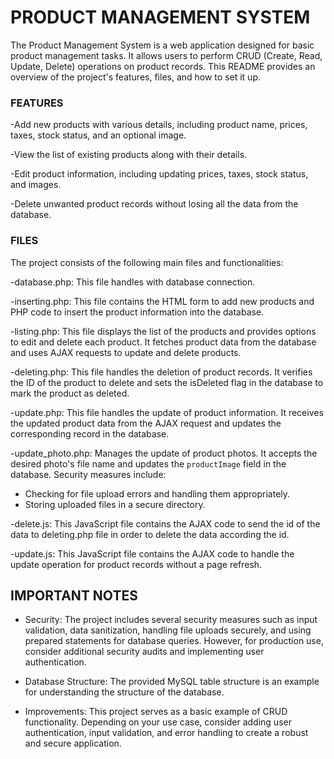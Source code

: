 # PRODUCT MANAGEMENT SYSTEM
    
The Product Management System is a web application designed for basic product management tasks. It allows users to perform CRUD (Create, Read, Update, Delete) operations on product records. This README provides an overview of the project's features, files, and how to set it up.

### FEATURES
-Add new products with various details, including product name, prices, taxes, stock status, and an optional image.

-View the list of existing products along with their details.

-Edit product information, including updating prices, taxes, stock status, and images.

-Delete unwanted product records without losing all the data from the database.

### FILES
The project consists of the following main files and functionalities:
    
-database.php: This file handles with database connection.
    
-inserting.php: This file contains the HTML form to add new products and PHP code to insert the product information into the database.
    
-listing.php: This file displays the list of the products and provides options to edit and delete each product. It fetches product data from the database and uses AJAX requests to update and delete products.
    
-deleting.php: This file handles the deletion of product records. It verifies the ID of the product to delete and sets the isDeleted flag in the database to mark the product as deleted.
    
-update.php: This file handles the update of product information. It receives the updated product data from the AJAX request and updates the corresponding record in the database.

-update_photo.php: Manages the update of product photos. It accepts the desired photo's file name and updates the `productImage` field in the database. Security measures include:
- Checking for file upload errors and handling them appropriately.
- Storing uploaded files in a secure directory.
    
-delete.js: This JavaScript file contains the AJAX code to send the id of the data to deleting.php file in order to delete the data according the id.
    
-update.js: This JavaScript file contains the AJAX code to handle the update operation for product records without a page refresh.

## IMPORTANT NOTES
- Security: The project includes several security measures such as input validation, data sanitization, handling file uploads securely, and using prepared statements for database queries. However, for production use, consider additional security audits and implementing user authentication.

- Database Structure: The provided MySQL table structure is an example for understanding the structure of the database.

- Improvements: This project serves as a basic example of CRUD functionality. Depending on your use case, consider adding user authentication, input validation, and error handling to create a robust and secure application.

